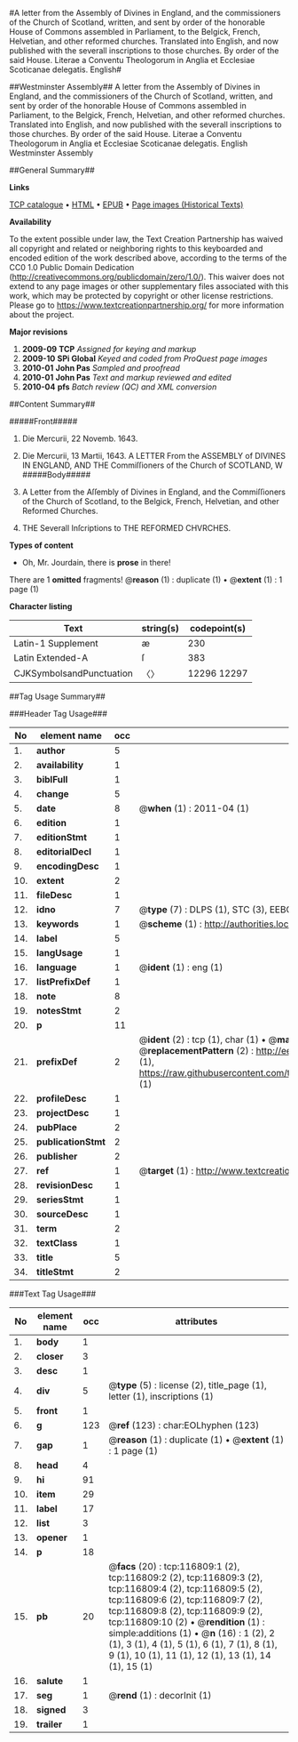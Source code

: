 #A letter from the Assembly of Divines in England, and the commissioners of the Church of Scotland, written, and sent by order of the honorable House of Commons assembled in Parliament, to the Belgick, French, Helvetian, and other reformed churches. Translated into English, and now published with the severall inscriptions to those churches. By order of the said House. Literae a Conventu Theologorum in Anglia et Ecclesiae Scoticanae delegatis. English#

##Westminster Assembly##
A letter from the Assembly of Divines in England, and the commissioners of the Church of Scotland, written, and sent by order of the honorable House of Commons assembled in Parliament, to the Belgick, French, Helvetian, and other reformed churches. Translated into English, and now published with the severall inscriptions to those churches. By order of the said House.
Literae a Conventu Theologorum in Anglia et Ecclesiae Scoticanae delegatis. English
Westminster Assembly

##General Summary##

**Links**

[TCP catalogue](http://www.ota.ox.ac.uk/tcp/)  • 
[HTML](http://tei.it.ox.ac.uk/tcp/Texts-HTML/free/A96/A96239.html)  • 
[EPUB](http://tei.it.ox.ac.uk/tcp/Texts-EPUB/free/A96/A96239.epub) • 
[Page images (Historical Texts)](https://historicaltexts.jisc.ac.uk/eebo-99864578e)

**Availability**

To the extent possible under law, the Text Creation Partnership has waived all copyright and related or neighboring rights to this keyboarded and encoded edition of the work described above, according to the terms of the CC0 1.0 Public Domain Dedication (http://creativecommons.org/publicdomain/zero/1.0/). This waiver does not extend to any page images or other supplementary files associated with this work, which may be protected by copyright or other license restrictions. Please go to https://www.textcreationpartnership.org/ for more information about the project.

**Major revisions**

1. __2009-09__ __TCP__ *Assigned for keying and markup*
1. __2009-10__ __SPi Global__ *Keyed and coded from ProQuest page images*
1. __2010-01__ __John Pas__ *Sampled and proofread*
1. __2010-01__ __John Pas__ *Text and markup reviewed and edited*
1. __2010-04__ __pfs__ *Batch review (QC) and XML conversion*

##Content Summary##

#####Front#####

1. Die Mercurii, 22 Novemb. 1643.

1. Die Mercurii, 13 Martii, 1643.
A LETTER From the ASSEMBLY of DIVINES IN ENGLAND, AND THE Commiſſioners of the Church of SCOTLAND, W
#####Body#####

1. A Letter from the Aſſembly of Divines in England, and the Commiſſioners of the Church of Scotland, to the Belgick, French, Helvetian, and other Reformed Churches.

1. THE Severall Inſcriptions to THE REFORMED CHVRCHES.

**Types of content**

  * Oh, Mr. Jourdain, there is **prose** in there!

There are 1 **omitted** fragments! 
 @__reason__ (1) : duplicate (1)  •  @__extent__ (1) : 1 page (1)

**Character listing**


|Text|string(s)|codepoint(s)|
|---|---|---|
|Latin-1 Supplement|æ|230|
|Latin Extended-A|ſ|383|
|CJKSymbolsandPunctuation|〈〉|12296 12297|

##Tag Usage Summary##

###Header Tag Usage###

|No|element name|occ|attributes|
|---|---|---|---|
|1.|__author__|5||
|2.|__availability__|1||
|3.|__biblFull__|1||
|4.|__change__|5||
|5.|__date__|8| @__when__ (1) : 2011-04 (1)|
|6.|__edition__|1||
|7.|__editionStmt__|1||
|8.|__editorialDecl__|1||
|9.|__encodingDesc__|1||
|10.|__extent__|2||
|11.|__fileDesc__|1||
|12.|__idno__|7| @__type__ (7) : DLPS (1), STC (3), EEBO-CITATION (1), PROQUEST (1), VID (1)|
|13.|__keywords__|1| @__scheme__ (1) : http://authorities.loc.gov/ (1)|
|14.|__label__|5||
|15.|__langUsage__|1||
|16.|__language__|1| @__ident__ (1) : eng (1)|
|17.|__listPrefixDef__|1||
|18.|__note__|8||
|19.|__notesStmt__|2||
|20.|__p__|11||
|21.|__prefixDef__|2| @__ident__ (2) : tcp (1), char (1)  •  @__matchPattern__ (2) : ([0-9\-]+):([0-9IVX]+) (1), (.+) (1)  •  @__replacementPattern__ (2) : http://eebo.chadwyck.com/downloadtiff?vid=$1&page=$2 (1), https://raw.githubusercontent.com/textcreationpartnership/Texts/master/tcpchars.xml#$1 (1)|
|22.|__profileDesc__|1||
|23.|__projectDesc__|1||
|24.|__pubPlace__|2||
|25.|__publicationStmt__|2||
|26.|__publisher__|2||
|27.|__ref__|1| @__target__ (1) : http://www.textcreationpartnership.org/docs/. (1)|
|28.|__revisionDesc__|1||
|29.|__seriesStmt__|1||
|30.|__sourceDesc__|1||
|31.|__term__|2||
|32.|__textClass__|1||
|33.|__title__|5||
|34.|__titleStmt__|2||


###Text Tag Usage###

|No|element name|occ|attributes|
|---|---|---|---|
|1.|__body__|1||
|2.|__closer__|3||
|3.|__desc__|1||
|4.|__div__|5| @__type__ (5) : license (2), title_page (1), letter (1), inscriptions (1)|
|5.|__front__|1||
|6.|__g__|123| @__ref__ (123) : char:EOLhyphen (123)|
|7.|__gap__|1| @__reason__ (1) : duplicate (1)  •  @__extent__ (1) : 1 page (1)|
|8.|__head__|4||
|9.|__hi__|91||
|10.|__item__|29||
|11.|__label__|17||
|12.|__list__|3||
|13.|__opener__|1||
|14.|__p__|18||
|15.|__pb__|20| @__facs__ (20) : tcp:116809:1 (2), tcp:116809:2 (2), tcp:116809:3 (2), tcp:116809:4 (2), tcp:116809:5 (2), tcp:116809:6 (2), tcp:116809:7 (2), tcp:116809:8 (2), tcp:116809:9 (2), tcp:116809:10 (2)  •  @__rendition__ (1) : simple:additions (1)  •  @__n__ (16) : 1 (2), 2 (1), 3 (1), 4 (1), 5 (1), 6 (1), 7 (1), 8 (1), 9 (1), 10 (1), 11 (1), 12 (1), 13 (1), 14 (1), 15 (1)|
|16.|__salute__|1||
|17.|__seg__|1| @__rend__ (1) : decorInit (1)|
|18.|__signed__|3||
|19.|__trailer__|1||

